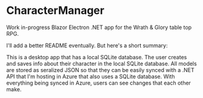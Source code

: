 # CharacterManager
Work in-progress Blazor Electron .NET app for the Wrath &amp; Glory table top RPG.

I'll add a better README eventually. But here's a short summary:

This is a desktop app that has a local SQLite database. The user creates and saves info about their character in the local SQLite database. 
All models are stored as seralized JSON so that they can be easily synced with a .NET API that I'm hosting in Azure that also uses a SQLite database. 
With everything being synced in Azure, users can see changes that each other make.
